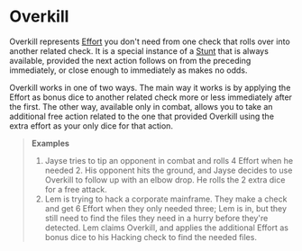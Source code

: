 # Overkill

Overkill represents [Effort](Effort.md) you don't need from one check that rolls over into another related check. It is a special instance of a [Stunt](Stunts.md) that is always available, provided the next action follows on from the preceding immediately, or close enough to immediately as makes no odds.

Overkill works in one of two ways. The main way it works is by applying the Effort as bonus dice to another related check more or less immediately after the first. The other way, available only in combat, allows you to take an additional free action related to the one that provided Overkill using the extra effort as your only dice for that action.

> **Examples**<br> 
> 1. Jayse tries to tip an opponent in combat and rolls 4 Effort when he needed 2. His opponent hits the ground, and Jayse decides to use Overkill to follow up with an elbow drop. He rolls the 2 extra dice for a free attack.
> 2. Lem is trying to hack a corporate mainframe. They make a check and get 6 Effort when they only needed three; Lem is in, but they still need to find the files they need in a hurry before they're detected. Lem claims Overkill, and applies the additional Effort as bonus dice to his Hacking check to find the needed files.

